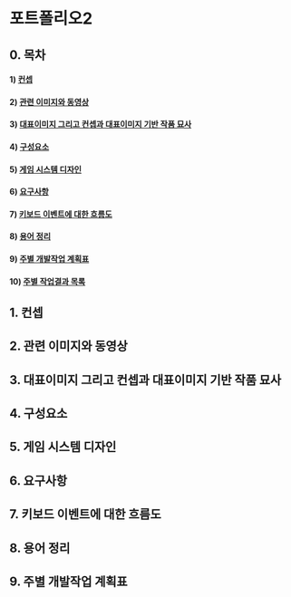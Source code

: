 # 포트폴리오2
## 0. 목차
#### 1) [컨셉](#1)
#### 2) [관련 이미지와 동영상](#2)
#### 3) [대표이미지 그리고 컨셉과 대표이미지 기반 작품 묘사](#3)
#### 4) [구성요소](#4)
#### 5) [게임 시스템 디자인](#5)
#### 6) [요구사항](#6)
#### 7) [키보드 이벤트에 대한 흐름도](#7)
#### 8) [용어 정리](#8)
#### 9) [주별 개발작업 계획표](#9)
#### 10) [주별 작업결과 목록](Results/index.md)
## 1. 컨셉<a name='1'></a>
## 2. 관련 이미지와 동영상<a name='2'></a>
## 3. 대표이미지 그리고 컨셉과 대표이미지 기반 작품 묘사<a name='3'></a>
## 4. 구성요소<a name='4'></a>
## 5. 게임 시스템 디자인<a name='5'></a>
## 6. 요구사항<a name='6'></a>
## 7. 키보드 이벤트에 대한 흐름도<a name='7'></a>
## 8. 용어 정리<a name='8'></a>
## 9. 주별 개발작업 계획표<a name='9'></a>
